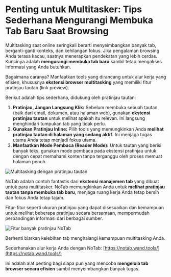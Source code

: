 # Penting untuk Multitasker: Tips Sederhana Mengurangi Membuka Tab Baru Saat Browsing

Multitasking saat online seringkali berarti menyeimbangkan banyak tab, berganti-ganti konteks, dan kehilangan fokus. Jika pengalaman browsing Anda terasa kacau, saatnya menerapkan pendekatan yang lebih cerdas. Kuncinya adalah **mengurangi membuka tab baru** sambil tetap mengakses informasi yang Anda butuhkan.

Bagaimana caranya? Manfaatkan tools yang dirancang untuk alur kerja yang efisien, khususnya **ekstensi browser multitasking** yang memiliki fitur pratinjau tautan (link preview).

Berikut adalah tips sederhana, didukung oleh pratinjau tautan:

1.  **Pratinjau, Jangan Langsung Klik:** Sebelum membuka sebuah tautan (baik dari email, dokumen, atau halaman web), gunakan **ekstensi pratinjau tautan** untuk melihat apakah itu relevan. Ini langsung menghindari tumpukan tab yang tidak perlu.
2.  **Gunakan Pratinjau Inline:** Pilih tools yang memungkinkan Anda **melihat pratinjau tautan di halaman yang sedang aktif**. Ini menjaga tugas utama Anda tetap menjadi fokus utama.
3.  **Manfaatkan Mode Pembaca (Reader Mode):** Untuk tautan yang berisi banyak teks, gunakan mode pembaca pada ekstensi pratinjau untuk dengan cepat memahami konten tanpa terganggu oleh proses memuat halaman penuh.

![Multitasking dengan pratinjau tautan](images/notab1.png)

NoTab adalah contoh fantastis dari **ekstensi manajemen tab** yang dibuat untuk para multitasker.  NoTab memungkinkan Anda untuk **melihat pratinjau tautan tanpa membuka tab baru**, menjaga ruang kerja Anda tetap bersih dan fokus Anda tetap tajam.

Fitur-fitur seperti ukuran pratinjau yang dapat disesuaikan dan kemampuan untuk melihat beberapa pratinjau secara bersamaan, mempermudah perbandingan informasi dari berbagai sumber.

![Fitur banyak pratinjau NoTab](images/notab2.png)

Berhenti biarkan kelebihan tab menghalangi kemampuan multitasking Anda.

Sederhanakan alur kerja Anda dengan NoTab: [https://notab.wand.tools/](https://notab.wand.tools/)

Ini adalah alat penting bagi siapa pun yang mencoba **mengelola tab browser secara efisien** sambil menyeimbangkan banyak tugas.
